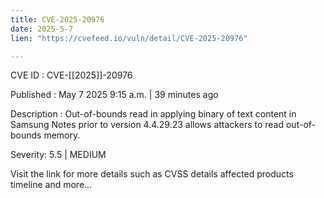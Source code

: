 ```yaml
---
title: CVE-2025-20976
date: 2025-5-7
lien: "https://cvefeed.io/vuln/detail/CVE-2025-20976"

---
```


CVE ID : CVE-[[2025]]-20976

Published :  May 7
2025
9:15 a.m. | 39 minutes ago

Description : Out-of-bounds read in applying binary of text content in Samsung Notes prior to version 4.4.29.23 allows attackers to read out-of-bounds memory.

Severity: 5.5 | MEDIUM

Visit the link for more details
such as CVSS details
affected products
timeline
and more...
